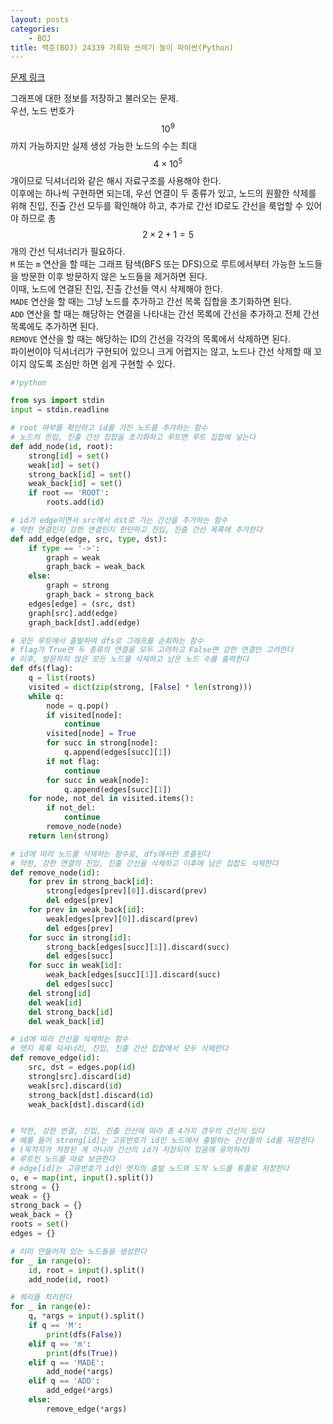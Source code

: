 ```yaml
---
layout: posts
categories:
    - BOJ
title: 백준(BOJ) 24339 가희와 쓰레기 놀이 파이썬(Python)
---
```


[문제 링크](https://www.acmicpc.net/problem/24339)

그래프에 대한 정보를 저장하고 불러오는 문제.  
우선, 노드 번호가 $$10^9$$까지 가능하지만 실제 생성 가능한 노드의 수는 최대 $$4 \times 10^5$$개이므로 딕셔너리와 같은 해시 자료구조를 사용해야 한다.  
이후에는 하나씩 구현하면 되는데, 우선 연결이 두 종류가 있고, 노드의 원활한 삭제를 위해 진입, 진출 간선 모두를 확인해야 하고, 추가로 간선 ID로도 간선을 룩업할 수 있어야 하므로 총 $$2\times 2 + 1 = 5$$개의 간선 딕셔너리가 필요하다.  
`M` 또는 `m` 연산을 할 때는 그래프 탐색(BFS 또는 DFS)으로 루트에서부터 가능한 노드들을 방문한 이후 방문하지 않은 노드들을 제거하면 된다.  
이때, 노드에 연결된 진입, 진출 간선들 역시 삭제해야 한다.  
`MADE` 연산을 할 때는 그냥 노드를 추가하고 간선 목록 집합을 초기화하면 된다.  
`ADD` 연산을 할 때는 해당하는 연결을 나타내는 간선 목록에 간선을 추가하고 전체 간선 목록에도 추가하면 된다.  
`REMOVE` 연산을 할 때는 해당하는 ID의 간선을 각각의 목록에서 삭제하면 된다.  
파이썬이야 딕셔너리가 구현되어 있으니 크게 어렵지는 않고, 노드나 간선 삭제할 때 꼬이지 않도록 조심만 하면 쉽게 구현할 수 있다.  


```python
#!python

from sys import stdin
input = stdin.readline

# root 여부를 확인하고 id를 가진 노드를 추가하는 함수
# 노드의 진입, 진출 간선 집합을 초기화하고 루트면 루트 집합에 넣는다
def add_node(id, root):
    strong[id] = set()
    weak[id] = set()
    strong_back[id] = set()
    weak_back[id] = set()
    if root == 'ROOT':
        roots.add(id)

# id가 edge이면서 src에서 dst로 가는 간선을 추가하는 함수
# 약한 연결인지 강한 연결인지 판단하고 진입, 진출 간선 목록에 추가한다
def add_edge(edge, src, type, dst):
    if type == '->':
        graph = weak
        graph_back = weak_back
    else:
        graph = strong
        graph_back = strong_back
    edges[edge] = (src, dst)
    graph[src].add(edge)
    graph_back[dst].add(edge)

# 모든 루트에서 출발하여 dfs로 그래프를 순회하는 함수
# flag가 True면 두 종류의 연결을 모두 고려하고 False면 강한 연결만 고려한다
# 이후, 방문하지 않은 모든 노드를 삭제하고 남은 노드 수를 출력한다
def dfs(flag):
    q = list(roots)
    visited = dict(zip(strong, [False] * len(strong)))
    while q:
        node = q.pop()
        if visited[node]:
            continue
        visited[node] = True
        for succ in strong[node]:
            q.append(edges[succ][1])
        if not flag:
            continue
        for succ in weak[node]:
            q.append(edges[succ][1])
    for node, not_del in visited.items():
        if not_del:
            continue
        remove_node(node)
    return len(strong)

# id에 따라 노드를 삭제하는 함수로, dfs에서만 호출된다
# 약한, 강한 연결의 진입, 진출 간선을 삭제하고 이후에 남은 집합도 삭제한다
def remove_node(id):
    for prev in strong_back[id]:
        strong[edges[prev][0]].discard(prev)
        del edges[prev]
    for prev in weak_back[id]:
        weak[edges[prev][0]].discard(prev)
        del edges[prev]
    for succ in strong[id]:
        strong_back[edges[succ][1]].discard(succ)
        del edges[succ]
    for succ in weak[id]:
        weak_back[edges[succ][1]].discard(succ)
        del edges[succ]
    del strong[id]
    del weak[id]
    del strong_back[id]
    del weak_back[id]

# id에 따라 간선을 삭제하는 함수
# 엣지 목록 딕셔너리, 진입, 진출 간선 집합에서 모두 삭제한다
def remove_edge(id):
    src, dst = edges.pop(id)
    strong[src].discard(id)
    weak[src].discard(id)
    strong_back[dst].discard(id)
    weak_back[dst].discard(id)


# 약한, 강한 연결, 진입, 진출 간선에 따라 총 4가지 경우의 간선이 있다
# 예를 들어 strong[id]는 고유번호가 id인 노드에서 출발하는 간선들의 id를 저장한다
# (목적지가 저장된 게 아니라 간선의 id가 저장되어 있음에 유의하라)
# 루트인 노드를 따로 보관한다
# edge[id]는 고유번호가 id인 엣지의 출발 노드와 도착 노드를 튜플로 저장한다
o, e = map(int, input().split())
strong = {}
weak = {}
strong_back = {}
weak_back = {}
roots = set()
edges = {}

# 이미 만들어져 있는 노드들을 생성한다
for _ in range(o):
    id, root = input().split()
    add_node(id, root)

# 쿼리를 처리한다
for _ in range(e):
    q, *args = input().split()
    if q == 'M':
        print(dfs(False))
    elif q == 'm':
        print(dfs(True))
    elif q == 'MADE':
        add_node(*args)
    elif q == 'ADD':
        add_edge(*args)
    else:
        remove_edge(*args)

```
